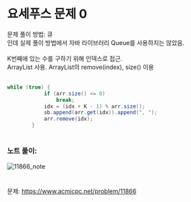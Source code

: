 # 요세푸스 문제 0
문제 풀이 방법: 큐<br>
인데 실제 풀이 방법에서 자바 라이브러리 Queue를 사용하지는 않았음.<br><br>
K번째에 있는 수를 구하기 위해 인덱스로 접근.<br>
ArrayList 사용. ArrayList의 remove(index), size() 이용<br><br>

```java
while (true) {
            if (arr.size() <= 0)
                break;
            idx = (idx + K - 1) % arr.size();
            sb.append(arr.get(idx)).append(", ");
            arr.remove(idx);
        }
```
#
### 노트 풀이:
![11866_note](https://user-images.githubusercontent.com/37585417/105662557-5a5d1880-5f13-11eb-8a96-f1026c38f2f9.jpg)
# 
문제: https://www.acmicpc.net/problem/11866